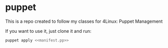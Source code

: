 puppet
======

This is a repo created to follow my classes for 4Linux: Puppet Management

If you want to use it, just clone it and run:

```bash
puppet apply <<manifest.pp>>
```
